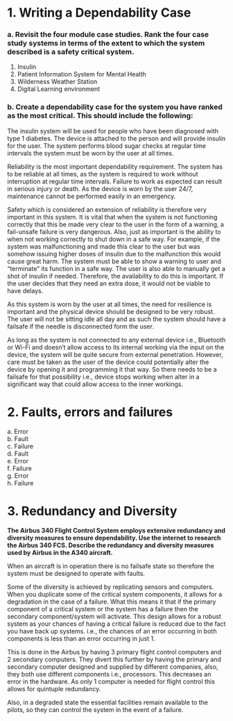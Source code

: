 # 1. Writing a Dependability Case

### a.   Revisit the four module case studies. Rank the four case study systems in terms of the extent to which the system described is a safety critical system.

1. Insulin
1. Patient Information System for Mental Health
1. Wilderness Weather Station
1. Digital Learning environment

### b.   Create a dependability case for the system you have ranked as the most critical. This should include the following:

The insulin system will be used for people who have been diagnosed with type 1 diabetes. The device is attached to the person and will provide insulin for the user. The system performs blood sugar checks at regular time intervals the system must be worn by the user at all times.

Reliability is the most important dependability requirement. The system has to be reliable at all times, as the system is required to work without interruption at regular time intervals. Failure to work as expected can result in serious injury or death. As the device is worn by the user 24/7, maintenance cannot be performed easily in an emergency.

Safety which is considered an extension of reliability is therefore very important in this system. It is vital that when the system is not functioning correctly that this be made very clear to the user in the form of a warning, a fail-unsafe failure is very dangerous. Also, just as important is the ability to when not working correctly to shut down in a safe way. For example, if the system was malfunctioning and made this clear to the user but was somehow issuing higher doses of insulin due to the malfunction this would cause great harm. The system must be able to show a warning to user and “terminate” its function in a safe way.
The user is also able to manually get a shot of insulin if needed. Therefore, the availability to do this is important. If the user decides that they need an extra dose, it would not be viable to have delays.

As this system is worn by the user at all times, the need for resilience is important and the physical device should be designed to be very robust. The user will not be sitting idle all day and as such the system should have a failsafe if the needle is disconnected form the user.

As long as the system is not connected to any external device i.e., Bluetooth or Wi-Fi and doesn’t allow access to its internal working via the input on the device, the system will be quite secure from external penetration. However, care must be taken as the user of the device could potentially alter the device by opening it and programming it that way. So there needs to be a failsafe for that possibility i.e., device stops working when alter in a significant way that could allow access to the inner workings.

# 2. Faults, errors and failures

a. Error  
b. Fault  
c. Failure  
d. Fault  
e. Error  
f. Failure  
g. Error  
h. Failure  

# 3. Redundancy and Diversity

**The Airbus 340 Flight Control System employs extensive redundancy and diversity measures to ensure dependability. Use the internet to research the Airbus 340 FCS. Describe the redundancy and diversity measures used by Airbus in the A340 aircraft.**

When an aircraft is in operation there is no failsafe state so therefore the system must be designed to operate with faults.

Some of the diversity is achieved by replicating sensors and computers. When you duplicate some of the critical system components, it allows for a degradation in the case of a failure. What this means it that if the primary component of a critical system or the system has a failure then the secondary component/system will activate. This design allows for a robust system as your chances of having a critical failure is reduced due to the fact you have back up systems. i.e., the chances of an error occurring in both components is less than an error occurring in just 1.

This is done in the Airbus by having 3 primary flight control computers and 2 secondary computers. They divert this further by having the primary and secondary computer designed and supplied by different companies, also, they both use different components i.e., processors. This decreases an error in the hardware. As only 1 computer is needed for flight control this allows for quintuple redundancy.

Also, in a degraded state the essential facilities remain available to the pilots, so they can control the system in the event of a failure.
